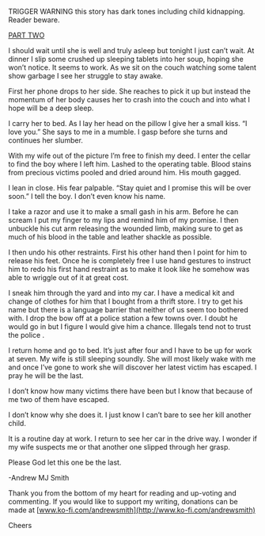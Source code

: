TRIGGER WARNING this story has dark tones including child kidnapping. Reader beware.

[PART TWO](https://www.reddit.com/r/nosleep/comments/cm5m03/i_wonder_if_my_wife_suspects_me_part_two/)

I should wait until she is well and truly asleep but tonight I just can’t wait. At dinner I slip some crushed up sleeping tablets into her soup, hoping she won’t notice. It seems to work. As we sit on the couch watching some talent show garbage I see her struggle to stay awake.

First her phone drops to her side. She reaches to pick it up but instead the momentum of her body causes her to crash into the couch and into what I hope will be a deep sleep.

I carry her to bed. As I lay her head on the pillow I give her a small kiss. “I love you.” She says to me in a mumble. I gasp before she turns and continues her slumber.

With my wife out of the picture I’m free to finish my deed. I enter the cellar to find the boy where I left him. Lashed to the operating table. Blood stains from precious victims pooled and dried around him. His mouth gagged.

I lean in close. His fear palpable. “Stay quiet and I promise this will be over soon.” I tell the boy. I don’t even know his name.

I take a razor and use it to make a small gash in his arm. Before he can scream I put my finger to my lips and remind him of my promise. I then unbuckle his cut arm releasing the wounded limb, making sure to get as much of his blood in the table and leather shackle as possible.

I then undo his other restraints. First his other hand then I point for him to release his feet. Once he is completely free I use hand gestures to instruct him to redo his first hand restraint as to make it look like he somehow was able to wriggle out of it at great cost.

I sneak him through the yard and into my car. I have a medical kit and change of clothes for him that I bought from a thrift store. I try to get his name but there is a language barrier that neither of us seem too bothered with. I drop the bow off at a police station a few towns over. I doubt he would go in but I figure I would give him a chance. Illegals tend not to trust the police .

I return home and go to bed. It’s just after four and I have to be up for work at seven. My wife is still sleeping soundly. She will most likely wake with me and once I’ve gone to work she will discover her latest victim has escaped. I pray he will be the last.

I don’t know how many victims there have been but I know that because of me two of them have escaped.

I don’t know why she does it. I just know I can’t bare to see her kill another child.

It is a routine day at work. I return to see her car in the drive way. I wonder if my wife suspects me or that another one slipped through her grasp.

Please God let this one be the last.

\-Andrew MJ Smith

Thank you from the bottom of my heart for reading and up-voting and commenting. If you would like to support my writing, donations can be made at [www.ko-fi.com/andrewsmith](http://www.ko-fi.com/andrewsmith)

Cheers